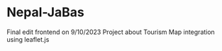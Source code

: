 # Nepal-JaBas
Final edit frontend on 9/10/2023 
Project about Tourism 
Map integration using leaflet.js
